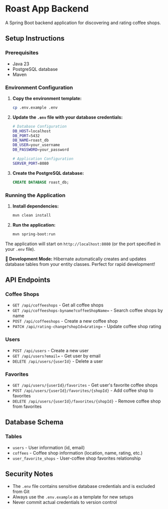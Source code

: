 # Roast App Backend

A Spring Boot backend application for discovering and rating coffee shops.

## Setup Instructions

### Prerequisites
- Java 23
- PostgreSQL database
- Maven

### Environment Configuration

1. **Copy the environment template:**
   ```bash
   cp .env.example .env
   ```

2. **Update the `.env` file with your database credentials:**
   ```bash
   # Database Configuration
   DB_HOST=localhost
   DB_PORT=5432
   DB_NAME=roast_db
   DB_USER=your_username
   DB_PASSWORD=your_password
   
   # Application Configuration
   SERVER_PORT=8080
   ```

3. **Create the PostgreSQL database:**
   ```sql
   CREATE DATABASE roast_db;
   ```

### Running the Application

1. **Install dependencies:**
   ```bash
   mvn clean install
   ```

2. **Run the application:**
   ```bash
   mvn spring-boot:run
   ```

The application will start on `http://localhost:8080` (or the port specified in your `.env` file).

**🚀 Development Mode:** Hibernate automatically creates and updates database tables from your entity classes. Perfect for rapid development!

## API Endpoints

### Coffee Shops
- `GET /api/coffeeshops` - Get all coffee shops
- `GET /api/coffeeshops-byname?coffeeShopName=` - Search coffee shops by name
- `POST /api/coffeeshops` - Create a new coffee shop
- `PATCH /api/rating-change?shopId=&rating=` - Update coffee shop rating

### Users
- `POST /api/users` - Create a new user
- `GET /api/users?email=` - Get user by email
- `DELETE /api/users/{userId}` - Delete a user

### Favorites
- `GET /api/users/{userId}/favorites` - Get user's favorite coffee shops
- `POST /api/users/{userId}/favorites/{shopId}` - Add coffee shop to favorites
- `DELETE /api/users/{userId}/favorites/{shopId}` - Remove coffee shop from favorites

## Database Schema

### Tables
- `users` - User information (id, email)
- `coffees` - Coffee shop information (location, name, rating, etc.)
- `user_favorite_shops` - User-coffee shop favorites relationship

## Security Notes

- The `.env` file contains sensitive database credentials and is excluded from Git
- Always use the `.env.example` as a template for new setups
- Never commit actual credentials to version control